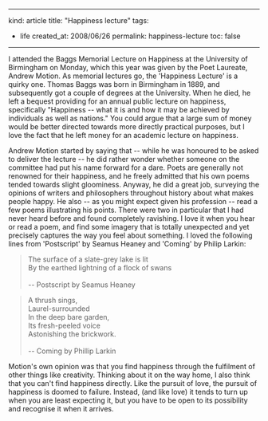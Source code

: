 -----
kind: article
title: "Happiness lecture"
tags:
- life
created_at: 2008/06/26
permalink: happiness-lecture
toc: false
-----

<p>I attended the Baggs Memorial Lecture on Happiness at the University of Birmingham on Monday, which this year was given by the Poet Laureate, Andrew Motion. As memorial lectures go, the 'Happiness Lecture' is a quirky one. Thomas Baggs was born in Birmingham in 1889, and subsequently got a couple of degrees at the University. When he died, he left a bequest providing for an annual public lecture on happiness, specifically "Happiness -- what it is and how it may be achieved by individuals as well as nations." You could argue that a large sum of money would be better directed towards more directly practical purposes, but I love the fact that he left money for an academic lecture on happiness.</p>

<p>Andrew Motion started by saying that -- while he was honoured to be asked to deliver the lecture -- he did rather wonder whether someone on the committee had put his name forward for a dare. Poets are generally not renowned for their happiness, and he freely admitted that his own poems tended towards slight gloominess. Anyway, he did a great job, surveying the opinions of writers and philosophers throughout history about what makes people happy. He also -- as you might expect given his profession -- read a few poems illustrating his points. There were two in particular that I had never heard before and found completely ravishing. I love it when you hear or read a poem, and find some imagery that is totally unexpected and yet precisely captures the way you feel about something. I loved the following lines from 'Postscript' by Seamus Heaney and 'Coming' by Philip Larkin:</p>

<blockquote>
The surface of a slate-grey lake is lit<br />
By the earthed lightning of a flock of swans<br /><br />
-- Postscript by Seamus Heaney
</blockquote>

<blockquote>
A thrush sings,<br />
Laurel-surrounded<br />
In the deep bare garden,<br />
Its fresh-peeled voice<br />
Astonishing the brickwork.<br /><br />
-- Coming by Phillip Larkin
</blockquote>

<p>Motion's own opinion was that you find happiness through the fulfilment of other things like creativity. Thinking about it on the way home, I also think that you can't find happiness directly. Like the pursuit of love, the pursuit of happiness is doomed to failure. Instead, (and like love) it tends to turn up when you are least expecting it, but you have to be open to its possibility and recognise it when it arrives.</p>



